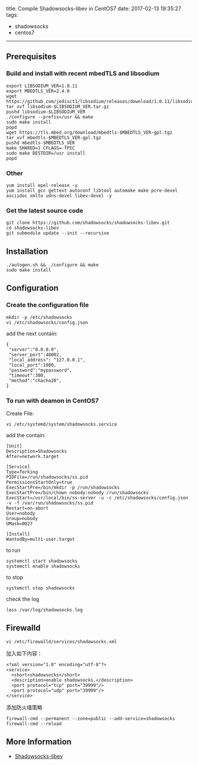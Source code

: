 title: Compile Shadowsocks-libev in CentOS7
date: 2017-02-13 19:35:27
tags:
- shadowsocks
- centos7
---

## Prerequisites

### Build and install with recent mbedTLS and libsodium
```
export LIBSODIUM_VER=1.0.11
export MBEDTLS_VER=2.4.0
wget https://github.com/jedisct1/libsodium/releases/download/1.0.11/libsodium-$LIBSODIUM_VER.tar.gz
tar xvf libsodium-$LIBSODIUM_VER.tar.gz
pushd libsodium-$LIBSODIUM_VER
./configure --prefix=/usr && make
sudo make install
popd
wget https://tls.mbed.org/download/mbedtls-$MBEDTLS_VER-gpl.tgz
tar xvf mbedtls-$MBEDTLS_VER-gpl.tgz
pushd mbedtls-$MBEDTLS_VER
make SHARED=1 CFLAGS=-fPIC
sudo make DESTDIR=/usr install
popd
```
<!--more-->
### Other
```
yum install epel-release -y
yum install gcc gettext autoconf libtool automake make pcre-devel asciidoc xmlto udns-devel libev-devel -y
```
### Get the latest source code
```
git clone https://github.com/shadowsocks/shadowsocks-libev.git
cd shadowsocks-libev
git submodule update --init --recursive
```
## Installation
```
./autogen.sh && ./configure && make
sudo make install
```
## Configuration
### Create the configuration file
```
mkdir -p /etc/shadowsocks
vi /etc/shadowsocks/config.json
```
add the next contain:
```
{
 "server":"0.0.0.0",
 "server_port":40002,
 "local_address": "127.0.0.1",
 "local_port":1080,
 "password":"mypassword",
 "timeout":300,
 "method":"chacha20",
}
```
### To run with deamon in CentOS7
Create File:
```
vi /etc/systemd/system/shadowsocks.service
```
add the contain:
```
[Unit]
Description=Shadowsocks
After=network.target

[Service]
Type=forking
PIDFile=/run/shadowsocks/ss.pid
PermissionsStartOnly=true
ExecStartPre=/bin/mkdir -p /run/shadowsocks
ExecStartPre=/bin/chown nobody:nobody /run/shadowsocks
ExecStart=/usr/local/bin/ss-server -u -c /etc/shadowsocks/config.json -v -f /var/run/shadowsocks/ss.pid
Restart=on-abort
User=nobody
Group=nobody
UMask=0027

[Install]
WantedBy=multi-user.target
```
to run 
```
systemctl start shadowsocks
systemctl enable shadowsocks
```
to stop
```
systemctl stop shadowsocks
```
check the log
```
less /var/log/shadowsocks.log
```

## Firewalld
```
vi /etc/firewalld/services/shadowsocks.xml
```
加入如下内容：
```
<?xml version="1.0" encoding="utf-8"?>
<service>
  <short>shadowsocks</short>
  <description>enable shadowsocks.</description>
  <port protocol="tcp" port="39999"/>
  <port protocol="udp" port="39999"/>
</service>
```
添加防火墙策略
```
firewall-cmd --permanent --zone=public --add-service=shadowsocks
firewall-cmd --reload
```
## More Information
+ [Shadowsocks-libev](https://github.com/shadowsocks/shadowsocks-libev)

